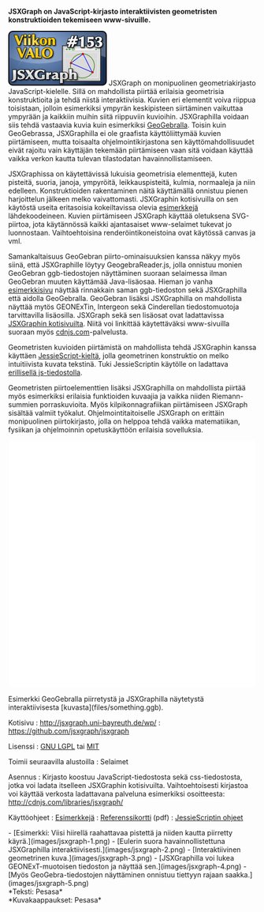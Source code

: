 <!--
Title: 3x49 JSXGraph - Viikon VALO #153
Date: 2013/12/01
Pageimage: valo153-jsxgraph.png
Tags: Verkkoselaimet,JavaScript,Ohjelmointi,Piirto,Opetus,Opiskelu,Matematiikka
-->

**JSXGraph on JavaScript-kirjasto interaktiivisten geometristen
konstruktioiden tekemiseen www-sivuille.**

![](images/valo153-jsxgraph.png "fig:valo153-jsxgraph.png") JSXGraph on
monipuolinen geometriakirjasto JavaScript-kielelle. Sillä on mahdollista
piirtää erilaisia geometrisia konstruktioita ja tehdä niistä
interaktiivisia. Kuvien eri elementit voiva riippua toisistaan, jolloin
esimerkiksi ympyrän keskipisteen siirtäminen vaikuttaa ympyrään ja
kaikkiin muihin siitä riippuviin kuvioihin. JSXGraphilla voidaan siis
tehdä vastaavia kuvia kuin esimerkiksi
[GeoGebralla](GeoGebra). Toisin kuin GeoGebrassa,
JSXGraphilla ei ole graafista käyttöliittymää kuvien piirtämiseen, mutta
toisaalta ohjelmointikirjastona sen käyttömahdollisuudet eivät rajoitu
vain käyttäjän tekemään piirtämiseen vaan sitä voidaan käyttää vaikka
verkon kautta tulevan tilastodatan havainnollistamiseen.

JSXGraphissa on käytettävissä lukuisia geometrisia elementtejä, kuten
pisteitä, suoria, janoja, ympyröitä, leikkauspisteitä, kulmia,
normaaleja ja niin edelleen. Konstruktioiden rakentaminen näitä
käyttämällä onnistuu pienen harjoittelun jälkeen melko vaivattomasti.
JSXGraphin kotisivuilla on sen käytöstä useita eritasoisia kokeiltavissa
olevia [esimerkkejä](http://jsxgraph.uni-bayreuth.de/wp/examples/)
lähdekoodeineen. Kuvien piirtämiseen JSXGraph käyttää oletuksena
SVG-piirtoa, jota käytännössä kaikki ajantasaiset www-selaimet tukevat
jo luonnostaan. Vaihtoehtoisina renderöintikoneistoina ovat käytössä
canvas ja vml.

Samankaltaisuus GeoGebran piirto-ominaisuuksien kanssa näkyy myös siinä,
että JSXGraphille löytyy GeogebraReader.js, jolla onnistuu monien
GeoGebran ggb-tiedostojen näyttäminen suoraan selaimessa ilman GeoGebran
muuten käyttämää Java-lisäosaa. Hieman jo vanha
[esimerkkisivu](http://jsxgraph.uni-bayreuth.de/talks/cadgme10/talk/jsx_ggb.html)
näyttää rinnakkain saman ggb-tiedoston sekä JSXGraphilla että aidolla
GeoGebralla. GeoGebran lisäksi JSXGraphilla on mahdollista näyttää mytös
GEONExTin, Intergeon sekä Cinderellan tiedostomuotoja tarvittavilla
lisäosilla. JSXGraph sekä sen lisäosat ovat ladattavissa [JSXGraphin
kotisivuilta](http://jsxgraph.uni-bayreuth.de/wp/download/). Niitä voi
linkittää käytettäväksi www-sivuilla suoraan myös
[cdnjs.com](http://cdnjs.com/libraries/jsxgraph/)-palvelusta.

Geometristen kuvioiden piirtämistä on mahdollista tehdä JSXGraphin
kanssa käyttäen
[JessieScript-kieltä](http://jsxgraph.uni-bayreuth.de/wiki/index.php/Geometric_constructions_with_JessieScript),
jolla geometrinen konstruktio on melko intuitiivista kuvata tekstinä.
Tuki JessieScriptin käytölle on ladattava [erillisellä
js-tiedostolla](https://raw.github.com/jsxgraph/jsxgraph/master/src/parser/jessiescript.js).

Geometristen piirtoelementtien lisäksi JSXGraphilla on mahdollista
piirtää myös esimerkiksi erilaisia funktioiden kuvaajia ja vaikka niiden
Riemann-summien porraskuvioita. Myös kilpikonnagrafiikan piirtämiseen
JSXGraph sisältää valmiit työkalut. Ohjelmointitaitoiselle JSXGraph on
erittäin monipuolinen piirtokirjasto, jolla on helppoa tehdä vaikka
matematiikan, fysiikan ja ohjelmoinnin opetuskäyttöön erilaisia
sovelluksia.

<div id="jsxgbox" style="width: 500px; height: 500px; background-color: white; margin: 1em auto;"></div>
Esimerkki GeoGebralla piirretystä ja JSXGraphilla näytetystä interaktiivisesta [kuvasta](files/something.ggb).
<script type="text/javascript" src="files/jsxgraphcore.js"></script>
<script type="text/javascript" src="files/GeogebraReader.min.js"></script>
<script type="text/javascript">
  jQuery('head').append('<link type="text/css" rel="stylesheet" media="all" href="files/jsxgraph.css"></link>');
  if (jQuery('#jsxgbox').length > 0){
    var b = JXG.JSXGraph.loadBoardFromFile('jsxgbox', 'files/something.ggb', 'geogebra');
  }
</script>

Kotisivu
:   <http://jsxgraph.uni-bayreuth.de/wp/>
:   <https://github.com/jsxgraph/jsxgraph>

Lisenssi
:   [GNU LGPL](GNU_LGPL) tai [MIT](MIT)

Toimii seuraavilla alustoilla
:   Selaimet

Asennus
:   Kirjasto koostuu JavaScript-tiedostosta sekä css-tiedostosta, jotka
    voi ladata itselleen JSXGraphin kotisivuilta. Vaihtoehtoisesti
    kirjastoa voi käyttää verkosta ladattavana palveluna esimerkiksi
    osoitteesta: <http://cdnjs.com/libraries/jsxgraph/>

Käyttöohjeet
:   [Esimerkkejä](http://jsxgraph.uni-bayreuth.de/wp/examples/)
:   [Referenssikortti](http://jsxgraph.uni-bayreuth.de/distrib/jsxgraph_refcard.pdf)
    (pdf)
:   [JessieScriptin
    ohjeet](http://jsxgraph.uni-bayreuth.de/distrib/jessiescript_ref_en.pdf)

<div class="psgallery" markdown="1">
-   [Esimerkki: Viisi hiirellä raahattavaa pistettä ja niiden kautta
    piirretty käyrä.](images/jsxgraph-1.png)
-   [Eulerin suora havainnollistettuna JSXGraphilla
    interaktiivisesti.](images/jsxgraph-2.png)
-   [Interaktiivinen geometrinen kuva.](images/jsxgraph-3.png)
-   [JSXGraphilla voi lukea GEONExT-muotoisen tiedoston ja näyttää
    sen.](images/jsxgraph-4.png)
-   [Myös GeoGebra-tiedostojen näyttäminen onnistuu tiettyyn rajaan
    saakka.](images/jsxgraph-5.png)

</div>
*Teksti: Pesasa* <br />
*Kuvakaappaukset: Pesasa*

